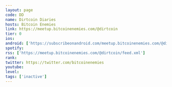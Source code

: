 ```yaml
---
layout: page
code: DD
name: Dirtcoin Diaries
hosts: Bitcoin Enemies
link: https://meetup.bitcoinenemies.com/@dirtcoin
tier: 0
ios: 
android: ['https://subscribeonandroid.com/meetup.bitcoinenemies.com/@dirtcoin/feed.xml']
spotify: 
rss: ['https://meetup.bitcoinenemies.com/@dirtcoin/feed.xml']
rank: 
twitter: https://twitter.com/bitcoinenemies
youtube: 
level: 
tags: ['inactive']
---
```

